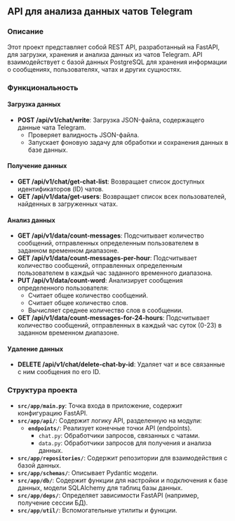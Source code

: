 ## API для анализа данных чатов Telegram

### Описание

Этот проект представляет собой REST API, разработанный на FastAPI, для загрузки, хранения и анализа данных из чатов Telegram. API взаимодействует с базой данных PostgreSQL для хранения информации о сообщениях, пользователях, чатах и других сущностях. 

### Функциональность

#### Загрузка данных

- **POST /api/v1/chat/write**: Загрузка JSON-файла, содержащего данные чата Telegram. 
    - Проверяет валидность JSON-файла.
    - Запускает фоновую задачу для обработки и сохранения данных в базе данных.

#### Получение данных

- **GET /api/v1/chat/get-chat-list**: Возвращает список доступных идентификаторов (ID) чатов.
- **GET /api/v1/data/get-users**: Возвращает список всех пользователей, найденных в загруженных чатах.

#### Анализ данных

- **GET /api/v1/data/count-messages**: Подсчитывает количество сообщений, отправленных определенным пользователем в заданном временном диапазоне.
- **GET /api/v1/data/count-messages-per-hour**: Подсчитывает количество сообщений, отправленных определенным пользователем в каждый час заданного временного диапазона.
- **PUT /api/v1/data/count-word**: Анализирует сообщения определенного пользователя:
    - Считает общее количество сообщений.
    - Считает общее количество слов.
    - Вычисляет среднее количество слов в сообщении.
- **GET /api/v1/data/count-messages-for-24-hours**: Подсчитывает количество сообщений, отправленных в каждый час суток (0-23) в заданном временном диапазоне.

#### Удаление данных

- **DELETE /api/v1/chat/delete-chat-by-id**: Удаляет чат и все связанные с ним сообщения по его ID.


### Структура проекта

- **`src/app/main.py`**: Точка входа в приложение, содержит конфигурацию FastAPI.
- **`src/app/api/`**: Содержит логику API, разделенную на модули:
    - **`endpoints/`**: Реализует конечные точки API (endpoints).
        - `chat.py`: Обработчики запросов, связанных с чатами.
        - `data.py`: Обработчики запросов для получения и анализа данных.
- **`src/app/repositories/`**: Содержит репозитории для взаимодействия с базой данных.
- **`src/app/schemas/`**: Описывает Pydantic модели.
- **`src/app/db/`**: Содержит функции для настройки и подключения к базе данных, модели SQLAlchemy для таблиц базы данных.
- **`src/app/deps/`**: Определяет зависимости FastAPI (например, получение сессии БД).
- **`src/app/util/`**: Вспомогательные утилиты и функции.


